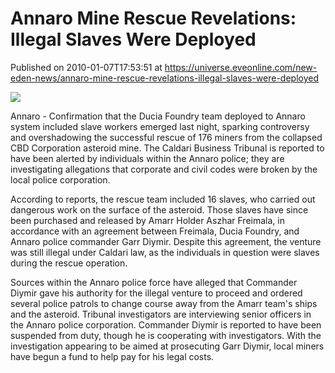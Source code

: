 # Annaro Mine Rescue Revelations: Illegal Slaves Were Deployed
Published on 2010-01-07T17:53:51 at https://universe.eveonline.com/new-eden-news/annaro-mine-rescue-revelations-illegal-slaves-were-deployed

![](http://www.eve-mercury.net/images/mercurybanner.png)  
  
Annaro - Confirmation that the Ducia Foundry team deployed to Annaro system included slave workers emerged last night, sparking controversy and overshadowing the successful rescue of 176 miners from the collapsed CBD Corporation asteroid mine. The Caldari Business Tribunal is reported to have been alerted by individuals within the Annaro police; they are investigating allegations that corporate and civil codes were broken by the local police corporation.

According to reports, the rescue team included 16 slaves, who carried out dangerous work on the surface of the asteroid. Those slaves have since been purchased and released by Amarr Holder Aszhar Freimala, in accordance with an agreement between Freimala, Ducia Foundry, and Annaro police commander Garr Diymir. Despite this agreement, the venture was still illegal under Caldari law, as the individuals in question were slaves during the rescue operation.

Sources within the Annaro police force have alleged that Commander Diymir gave his authority for the illegal venture to proceed and ordered several police patrols to change course away from the Amarr team's ships and the asteroid. Tribunal investigators are interviewing senior officers in the Annaro police corporation. Commander Diymir is reported to have been suspended from duty, though he is cooperating with investigators. With the investigation appearing to be aimed at prosecuting Garr Diymir, local miners have begun a fund to help pay for his legal costs.

